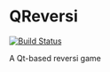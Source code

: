 # QReversi
[![Build Status](https://travis-ci.org/X1aomu/QReversi.svg?branch=master)](https://travis-ci.org/X1aomu/QReversi)

A Qt-based reversi game
